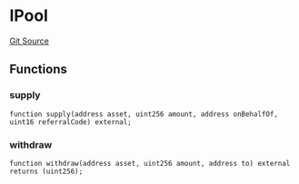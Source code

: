 # IPool
[Git Source](https://github.com/AstariaXYZ/starport/blob/579f2b696f3db97ba152a0f0d28350598ebf1089/src/custodians/AAVEPoolCustodian.sol)


## Functions
### supply


```solidity
function supply(address asset, uint256 amount, address onBehalfOf, uint16 referralCode) external;
```

### withdraw


```solidity
function withdraw(address asset, uint256 amount, address to) external returns (uint256);
```


